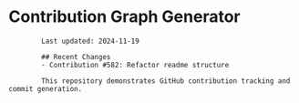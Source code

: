 # Contribution Graph Generator
            
            Last updated: 2024-11-19
            
            ## Recent Changes
            - Contribution #582: Refactor readme structure
            
            This repository demonstrates GitHub contribution tracking and commit generation.
        